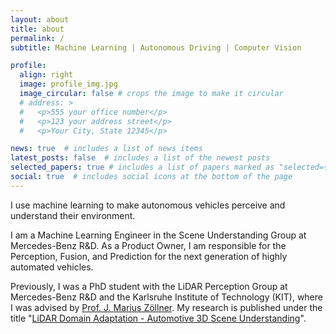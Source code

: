 ```yaml
---
layout: about
title: about
permalink: /
subtitle: Machine Learning | Autonomous Driving | Computer Vision

profile:
  align: right
  image: profile_img.jpg
  image_circular: false # crops the image to make it circular
  # address: >
  #   <p>555 your office number</p>
  #   <p>123 your address street</p>
  #   <p>Your City, State 12345</p>

news: true  # includes a list of news items
latest_posts: false  # includes a list of the newest posts
selected_papers: true # includes a list of papers marked as "selected={true}"
social: true  # includes social icons at the bottom of the page
---
```


I use machine learning to make autonomous vehicles perceive and understand their environment.

I am a Machine Learning Engineer in the Scene Understanding Group at Mercedes-Benz R&D. As a Product Owner, I am responsible for the Perception, Fusion, and Prediction for the next generation of highly automated vehicles.

Previously, I was a PhD student with the LiDAR Perception Group at Mercedes-Benz R&D and the Karlsruhe Institute of Technology (KIT), where I was advised by [Prof. J. Marius Zöllner](https://www.aifb.kit.edu/web/J._Marius_Zöllner). My research is published under the title "[LiDAR Domain Adaptation - Automotive 3D Scene Understanding](https://publikationen.bibliothek.kit.edu/1000158328)".
